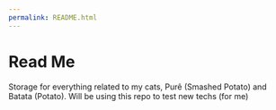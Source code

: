 ```yaml
---
permalink: README.html
---
```


# Read Me
Storage for everything related to my cats, Purê (Smashed Potato) and Batata (Potato). Will be using this repo to test new techs (for me)
